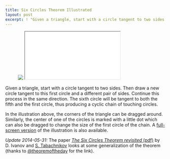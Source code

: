 ```yaml
---
title: Six Circles Theorem Illustrated
layout: post
excerpt: ! "Given a triangle, start with a circle tangent to two sides. Then draw a new circle tangent to this first circle and a different pair of sides. Continue this process in the same direction. The sixth circle will be tangent to both the fifth and the first circle, thus producing a cyclic chain of touching circles."
---
```

<figure>
  <div class="h_iframe">
    <img class="ratio" src="{{site.baseurl}}media/white/4x3.gif">
    <iframe src="{{site.baseurl}}media/intgfx/six-circles-theorem.html"></iframe>
  </div>
</figure>

Given a triangle, start with a circle tangent to two sides. Then draw a new circle tangent to this first circle and a different pair of sides. Continue this process in the same direction. The sixth circle will be tangent to both the fifth and the first circle, thus producing a cyclic chain of touching circles.

In the illustration above, the corners of the triangle can be dragged around. Similarly, the center of one of the circles is marked with a little dot which can also be dragged to change the size of the first circle of the chain. A [full-screen version]({{site.baseurl}}media/intgfx/six-circles-theorem.html) of the illustration is also available.

*Update 2014-05-31:* The paper [*The Six Circles Theorem revisited* (pdf)](http://www.math.psu.edu/tabachni/prints/Circles.pdf) by D.&nbsp;Ivanov and [S.&nbsp;Tabachnikov](http://www.math.psu.edu/tabachni/) looks at some generalization of the theorem (thanks to [@theoremoftheday](https://twitter.com/theoremoftheday) for the link).
